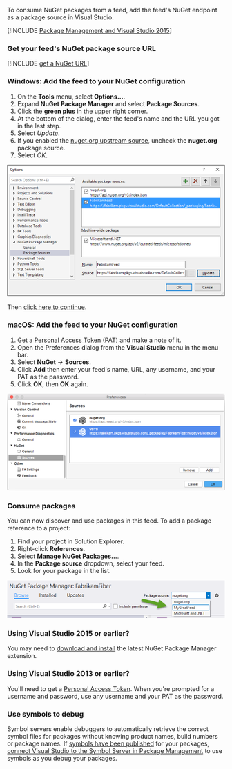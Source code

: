 To consume NuGet packages from a feed, add the feed's NuGet endpoint as a package source in Visual Studio.

[!INCLUDE [Package Management and Visual Studio 2015](vs2015.md)]

<a name="get-nuget-pkg-url"></a>

### Get your feed's NuGet package source URL 

[!INCLUDE [get a NuGet URL](nuget-consume-endpoint.md)]

### Windows: Add the feed to your NuGet configuration

1. On the **Tools** menu, select **Options...**.
1. Expand **NuGet Package Manager** and select **Package Sources**.
1. Click the **green plus** in the upper right corner.
1. At the bottom of the dialog, enter the feed's name and the URL you got in the last step.
1. Select *Update*.
1. If you enabled the [nuget.org upstream source](../../nuget/upstream-sources.md), uncheck the **nuget.org** package source.
1. Select *OK*.

![Add new NuGet source](../_img/vs-addsource.png)

Then [click here to continue](#consume-packages).

<a name="mac-os"></a>

### macOS: Add the feed to your NuGet configuration

1. Get a [Personal Access Token](../../../accounts/use-personal-access-tokens-to-authenticate.md) (PAT) and make a note of it.
1. Open the Preferences dialog from the **Visual Studio** menu in the menu bar.
1. Select **NuGet** -> **Sources**.
1. Click **Add** then enter your feed's name, URL, any username, and your PAT as the password.
1. Click **OK**, then **OK** again.

![Visual Studio for Mac preferences window with VSTS feed added](../_img/vs-mac-settings.png)

<a name="consume-packages"></a>

### Consume packages

You can now discover and use packages in this feed. To add a package reference to a project:

1. Find your project in Solution Explorer.
1. Right-click **References**.
1. Select **Manage NuGet Packages...**.
1. In the **Package source** dropdown, select your feed.
1. Look for your package in the list.

![Select feed source](../_img/select-pkg-src.png)

### Using Visual Studio 2015 or earlier?

You may need to [download and install](https://dist.nuget.org/) the latest NuGet Package Manager extension.

### Using Visual Studio 2013 or earlier?

You'll need to get a [Personal Access Token](../../../accounts/use-personal-access-tokens-to-authenticate.md). When you're prompted for a username and password, use any username and your PAT as the password.

<a name="use-symbols-to-debug"></a>

### Use symbols to debug

Symbol servers enable debuggers to automatically retrieve the correct symbol files for packages without knowing product names, build numbers or package names. If [symbols have been published](/vsts/build-release/symbols/index.md) for your packages, [connect Visual Studio to the Symbol Server in Package Management](../../symbols/debug-with-symbols-visual-studio.md) to use symbols as you debug your packages.